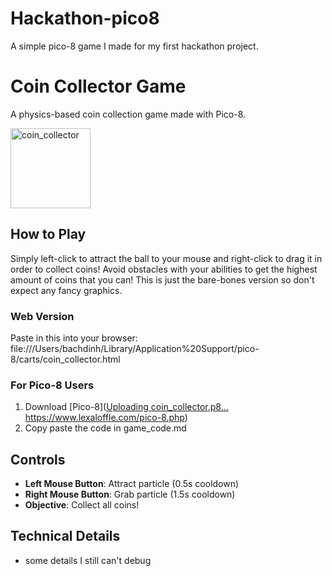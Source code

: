 # Hackathon-pico8
A simple pico-8 game I made for my first hackathon project.

# Coin Collector Game

A physics-based coin collection game made with Pico-8.

<img width="128" height="128" alt="coin_collector" src="https://github.com/user-attachments/assets/69e404cb-82fd-401f-8a4f-1d9badce4c9e" />



## How to Play
Simply left-click to attract the ball to your mouse and right-click to drag it in order to collect coins!
Avoid obstacles with your abilities to get the highest amount of coins that you can!
This is just the bare-bones version so don't expect any fancy graphics.

### Web Version
 Paste in this into your browser: file:///Users/bachdinh/Library/Application%20Support/pico-8/carts/coin_collector.html

### For Pico-8 Users
1. Download [Pico-8]([Uploading coin_collector.p8…]()
https://www.lexaloffle.com/pico-8.php)
2. Copy paste the code in game_code.md

## Controls
- **Left Mouse Button**: Attract particle (0.5s cooldown)
- **Right Mouse Button**: Grab particle (1.5s cooldown)
- **Objective**: Collect all coins!

## Technical Details
- some details I still can't debug
